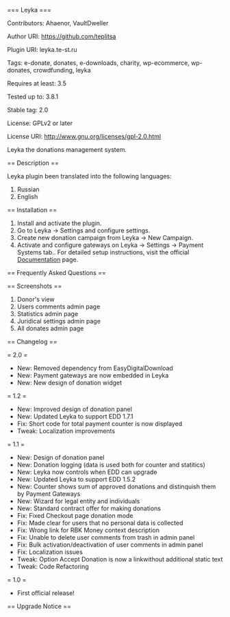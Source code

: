=== Leyka ===

Contributors: Ahaenor, VaultDweller

Author URI: https://github.com/teplitsa

Plugin URI: leyka.te-st.ru

Tags: e-donate, donates, e-downloads, charity, wp-ecommerce, wp-donates, crowdfunding, leyka

Requires at least: 3.5

Tested up to: 3.8.1

Stable tag: 2.0

License: GPLv2 or later

License URI: http://www.gnu.org/licenses/gpl-2.0.html

Leyka the donations management system.

== Description ==

Leyka plugin been translated into the following languages:

1. Russian
2. English

== Installation ==

1. Install and activate the plugin.
2. Go to Leyka -> Settings and configure settings.
3. Create new donation campaign from Leyka -> New Campaign.
4. Activate and configure gateways on Leyka -> Settings -> Payment Systems tab..
For detailed setup instructions, visit the official [Documentation](http://leyka.te-st.ru) page.

== Frequently Asked Questions ==

== Screenshots ==

1. Donor's view
2. Users comments admin page
3. Statistics admin page
4. Juridical settings admin page
5. All donates admin page

== Changelog ==

= 2.0 =
* New: Removed dependency from EasyDigitalDownload
* New: Payment gateways are now embedded in Leyka
* New: New design of donation widget

= 1.2 =
* New: Improved design of donation panel
* New: Updated Leyka to support EDD 1.7.1
* Fix: Short code for total payment counter is now displayed
* Tweak: Localization improvements

= 1.1 =
* New: Design of donation panel
* New: Donation logging (data is used both for counter and statitics)
* New: Leyka now controls when EDD can upgrade
* New: Updated Leyka to support EDD 1.5.2
* New: Counter shows sum of approved donations and distinquish them by Payment Gateways
* New: Wizard for legal entity and individuals
* New: Standard contract offer for making donations
* Fix: Fixed Checkout page donation mode
* Fix: Made clear for users that no personal data is collected
* Fix: Wrong link for RBK Money context description
* Fix: Unable to delete user comments from trash in admin panel
* Fix: Bulk activation/deactivation of user comments in admin panel
* Fix: Localization issues
* Tweak: Option Accept Donation is now a linkwithout additional static text
* Tweak: Code Refactoring

= 1.0 =
* First official release!

== Upgrade Notice ==
